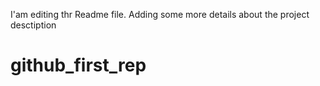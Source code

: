 I'am editing thr Readme file. Adding some more details about the project desctiption
# github_first_rep
